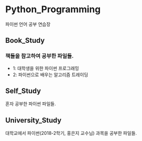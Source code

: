 ﻿# Python_Programming
파이썬 언어 공부 연습장

## Book_Study
### 책들을 참고하여 공부한 파일들.
* 1: 대학생을 위한 파이썬 프로그래밍
* 2: 파이썬으로 배우는 알고리즘 트레이딩

## Self_Study
혼자 공부한 파이썬 파일들.

## University_Study
대학교에서 파이썬(2018-2학기, 홍은지 교수님) 과목을 공부한 파일들.
